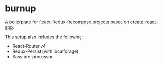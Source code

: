 # burnup

A boilerplate for React-Redux-Recompose projects based on [create-react-app](https://github.com/facebookincubator/create-react-app).

This setup also includes the following:
- React-Router v4
- Redux-Persist (with localforage)
- Sass pre-processor
